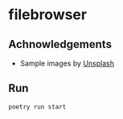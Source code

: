 # filebrowser

## Achnowledgements

* Sample images by [Unsplash](https://unsplash.com/)

## Run

`poetry run start`